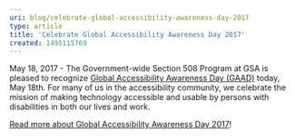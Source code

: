 ```yaml
---
uri: blog/celebrate-global-accessibility-awareness-day-2017
type: article
title: 'Celebrate Global Accessibility Awareness Day 2017'
created: 1495115769
---
```


May 18, 2017 - The Government-wide Section 508 Program at GSA is pleased to recognize [Global Accessibility Awareness Day (GAAD)][1] today, May 18th. For many of us in the accessibility community, we celebrate the mission of making technology accessible and usable by persons with disabilities in both our lives and work.

[Read more about Global Accessibility Awareness Day 2017][2]!

 [1]: http://www.globalaccessibilityawarenessday.org/
 [2]: /blog/global-accessibility-awareness-day-2017